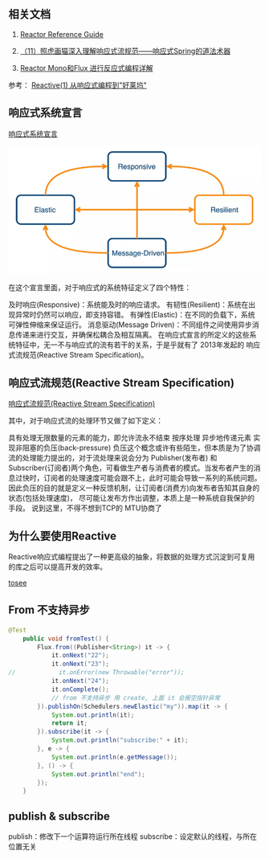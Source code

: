 ## 

## 相关文档
1. [Reactor Reference Guide](https://projectreactor.io/docs/core/release/reference/)


2. [（11）照虎画猫深入理解响应式流规范——响应式Spring的道法术器](https://blog.csdn.net/get_set/article/details/79514670)

3. [Reactor Mono和Flux 进行反应式编程详解](https://blog.csdn.net/ZYC88888/article/details/103679605)

参考： [Reactive(1) 从响应式编程到"好莱坞"](https://www.cnblogs.com/littleatp/p/11386487.html)

## 响应式系统宣言
[响应式系统宣言](https://www.reactivemanifesto.org/)

![reactive desc](img/reactive-desc.png)

在这个宣言里面，对于响应式的系统特征定义了四个特性：

及时响应(Responsive)：系统能及时的响应请求。
有韧性(Resilient)：系统在出现异常时仍然可以响应，即支持容错。
有弹性(Elastic)：在不同的负载下，系统可弹性伸缩来保证运行。
消息驱动(Message Driven)：不同组件之间使用异步消息传递来进行交互，并确保松耦合及相互隔离。
在响应式宣言的所定义的这些系统特征中，无一不与响应式的流有若干的关系，于是乎就有了 2013年发起的 响应式流规范(Reactive Stream Specification)。

## 响应式流规范(Reactive Stream Specification)

[响应式流规范(Reactive Stream Specification)](https://www.reactive-streams.org/)

其中，对于响应式流的处理环节又做了如下定义：

具有处理无限数量的元素的能力，即允许流永不结束
按序处理
异步地传递元素
实现非阻塞的负压(back-pressure)
负压这个概念或许有些陌生，但本质是为了协调流的处理能力提出的，对于流处理来说会分为 Publisher(发布者) 和Subscriber(订阅者)两个角色，可看做生产者与消费者的模式。当发布者产生的消息过快时，订阅者的处理速度可能会跟不上，此时可能会导致一系列的系统问题。 因此负压的目的就是定义一种反馈机制，让订阅者(消费方)向发布者告知其自身的状态(包括处理速度)，
尽可能让发布方作出调整，本质上是一种系统自我保护的手段。 说到这里，不得不想到TCP的 MTU协商了

## 为什么要使用Reactive

Reactive响应式编程提出了一种更高级的抽象，将数据的处理方式沉淀到可复用的库之后可以提高开发的效率。

[tosee](https://yq.aliyun.com/articles/617709)

## From 不支持异步

```java
@Test
    public void fromTest() {
        Flux.from((Publisher<String>) it -> {
            it.onNext("22");
            it.onNext("23");
//            it.onError(new Throwable("error"));
            it.onNext("24");
            it.onComplete();
            // from 不支持异步 用 create, 上面 it 会报空指针异常
        }).publishOn(Schedulers.newElastic("my")).map(it -> {
            System.out.println(it);
            return it;
        }).subscribe(it -> {
            System.out.println("subscribe:" + it);
        }, e -> {
            System.out.println(e.getMessage());
        }, () -> {
            System.out.println("end");
        });
    }
```

## publish & subscribe

publish：修改下一个运算符运行所在线程
subscribe：设定默认的线程，与所在位置无关